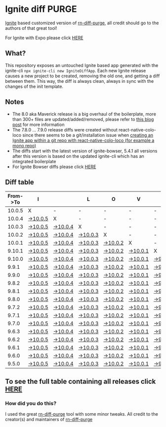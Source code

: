 # Ignite diff PURGE

[Ignite](https://github.com/infinitered/ignite) based customized version of [rn-diff-purge](https://github.com/react-native-community/rn-diff-purge/), all credit should go to the authors of that great tool!

For Ignite with Expo please click [HERE](https://github.com/nirre7/ignite-expo-diff-purge)

## What?

This repository exposes an untouched Ignite based app generated with the ignite-cli
`npx ignite-cli new IgniteDiffApp`. Each new Ignite release causes a new project to be created, removing the old one, and getting a diff between them. This way, the diff is always clean, always in sync with the changes of the init template.

## Notes
- The 8.0 aka Maverick release is a big overhaul of the boilerplate, more than 300+ files are updated/added/removed, please refer to [this blog post](https://shift.infinite.red/announcing-ignite-8-0-maverick-fbbdafbb738e) for more information
- The 7.8.0 ... 7.9.0 release diffs were created without react-native-colo-loco since there seems to be a git/installation issue when [creating an Ignite app within a git repo with react-native-colo-loco (for example a mono repo)](https://github.com/infinitered/ignite/issues/1845)
- The diffs start with the latest version of ignite-bowser, 5.4.1 all versions after this version is based on the updated ignite-cli which has an integrated boilerplate
- For Ignite Bowser diffs please click [HERE](https://github.com/nirre7/ignite-bowser-diff-purge)

## Diff table

| From->To | I                                                                                              |                                                                                                | L                                                                                              | O                                                                                              | V                                                                                              | E                                                                                              |                                                                                               | D                                                                                           | I                                                                                           | F                                                                                           | F                                                                                           | S                                                                                           |                                                                                             |                                                                                             |                                                                                             |                                                                                             |                                                                                             |                                                                                             |                                                                                             |     |
| -------- | ---------------------------------------------------------------------------------------------- | ---------------------------------------------------------------------------------------------- | ---------------------------------------------------------------------------------------------- | ---------------------------------------------------------------------------------------------- | ---------------------------------------------------------------------------------------------- | ---------------------------------------------------------------------------------------------- | --------------------------------------------------------------------------------------------- | ------------------------------------------------------------------------------------------- | ------------------------------------------------------------------------------------------- | ------------------------------------------------------------------------------------------- | ------------------------------------------------------------------------------------------- | ------------------------------------------------------------------------------------------- | ------------------------------------------------------------------------------------------- | ------------------------------------------------------------------------------------------- | ------------------------------------------------------------------------------------------- | ------------------------------------------------------------------------------------------- | ------------------------------------------------------------------------------------------- | ------------------------------------------------------------------------------------------- | ------------------------------------------------------------------------------------------- | --- |
| 10.0.5   | X                                                                                              | -                                                                                              | -                                                                                              | -                                                                                              | -                                                                                              | -                                                                                              | -                                                                                             | -                                                                                           | -                                                                                           | -                                                                                           | -                                                                                           | -                                                                                           | -                                                                                           | -                                                                                           | -                                                                                           | -                                                                                           | -                                                                                           | -                                                                                           | -                                                                                           | -   |
| 10.0.4   | [->10.0.5](https://github.com/nirre7/ignite-diff-purge/compare/release/10.0.4..release/10.0.5) | X                                                                                              | -                                                                                              | -                                                                                              | -                                                                                              | -                                                                                              | -                                                                                             | -                                                                                           | -                                                                                           | -                                                                                           | -                                                                                           | -                                                                                           | -                                                                                           | -                                                                                           | -                                                                                           | -                                                                                           | -                                                                                           | -                                                                                           | -                                                                                           | -   |
| 10.0.3   | [->10.0.5](https://github.com/nirre7/ignite-diff-purge/compare/release/10.0.3..release/10.0.5) | [->10.0.4](https://github.com/nirre7/ignite-diff-purge/compare/release/10.0.3..release/10.0.4) | X                                                                                              | -                                                                                              | -                                                                                              | -                                                                                              | -                                                                                             | -                                                                                           | -                                                                                           | -                                                                                           | -                                                                                           | -                                                                                           | -                                                                                           | -                                                                                           | -                                                                                           | -                                                                                           | -                                                                                           | -                                                                                           | -                                                                                           | -   |
| 10.0.2   | [->10.0.5](https://github.com/nirre7/ignite-diff-purge/compare/release/10.0.2..release/10.0.5) | [->10.0.4](https://github.com/nirre7/ignite-diff-purge/compare/release/10.0.2..release/10.0.4) | [->10.0.3](https://github.com/nirre7/ignite-diff-purge/compare/release/10.0.2..release/10.0.3) | X                                                                                              | -                                                                                              | -                                                                                              | -                                                                                             | -                                                                                           | -                                                                                           | -                                                                                           | -                                                                                           | -                                                                                           | -                                                                                           | -                                                                                           | -                                                                                           | -                                                                                           | -                                                                                           | -                                                                                           | -                                                                                           | -   |
| 10.0.1   | [->10.0.5](https://github.com/nirre7/ignite-diff-purge/compare/release/10.0.1..release/10.0.5) | [->10.0.4](https://github.com/nirre7/ignite-diff-purge/compare/release/10.0.1..release/10.0.4) | [->10.0.3](https://github.com/nirre7/ignite-diff-purge/compare/release/10.0.1..release/10.0.3) | [->10.0.2](https://github.com/nirre7/ignite-diff-purge/compare/release/10.0.1..release/10.0.2) | X                                                                                              | -                                                                                              | -                                                                                             | -                                                                                           | -                                                                                           | -                                                                                           | -                                                                                           | -                                                                                           | -                                                                                           | -                                                                                           | -                                                                                           | -                                                                                           | -                                                                                           | -                                                                                           | -                                                                                           | -   |
| 9.10.1   | [->10.0.5](https://github.com/nirre7/ignite-diff-purge/compare/release/9.10.1..release/10.0.5) | [->10.0.4](https://github.com/nirre7/ignite-diff-purge/compare/release/9.10.1..release/10.0.4) | [->10.0.3](https://github.com/nirre7/ignite-diff-purge/compare/release/9.10.1..release/10.0.3) | [->10.0.2](https://github.com/nirre7/ignite-diff-purge/compare/release/9.10.1..release/10.0.2) | [->10.0.1](https://github.com/nirre7/ignite-diff-purge/compare/release/9.10.1..release/10.0.1) | X                                                                                              | -                                                                                             | -                                                                                           | -                                                                                           | -                                                                                           | -                                                                                           | -                                                                                           | -                                                                                           | -                                                                                           | -                                                                                           | -                                                                                           | -                                                                                           | -                                                                                           | -                                                                                           | -   |
| 9.10.0   | [->10.0.5](https://github.com/nirre7/ignite-diff-purge/compare/release/9.10.0..release/10.0.5) | [->10.0.4](https://github.com/nirre7/ignite-diff-purge/compare/release/9.10.0..release/10.0.4) | [->10.0.3](https://github.com/nirre7/ignite-diff-purge/compare/release/9.10.0..release/10.0.3) | [->10.0.2](https://github.com/nirre7/ignite-diff-purge/compare/release/9.10.0..release/10.0.2) | [->10.0.1](https://github.com/nirre7/ignite-diff-purge/compare/release/9.10.0..release/10.0.1) | [->9.10.1](https://github.com/nirre7/ignite-diff-purge/compare/release/9.10.0..release/9.10.1) | X                                                                                             | -                                                                                           | -                                                                                           | -                                                                                           | -                                                                                           | -                                                                                           | -                                                                                           | -                                                                                           | -                                                                                           | -                                                                                           | -                                                                                           | -                                                                                           | -                                                                                           | -   |
| 9.9.1    | [->10.0.5](https://github.com/nirre7/ignite-diff-purge/compare/release/9.9.1..release/10.0.5)  | [->10.0.4](https://github.com/nirre7/ignite-diff-purge/compare/release/9.9.1..release/10.0.4)  | [->10.0.3](https://github.com/nirre7/ignite-diff-purge/compare/release/9.9.1..release/10.0.3)  | [->10.0.2](https://github.com/nirre7/ignite-diff-purge/compare/release/9.9.1..release/10.0.2)  | [->10.0.1](https://github.com/nirre7/ignite-diff-purge/compare/release/9.9.1..release/10.0.1)  | [->9.10.1](https://github.com/nirre7/ignite-diff-purge/compare/release/9.9.1..release/9.10.1)  | [->9.10.0](https://github.com/nirre7/ignite-diff-purge/compare/release/9.9.1..release/9.10.0) | X                                                                                           | -                                                                                           | -                                                                                           | -                                                                                           | -                                                                                           | -                                                                                           | -                                                                                           | -                                                                                           | -                                                                                           | -                                                                                           | -                                                                                           | -                                                                                           | -   |
| 9.9.0    | [->10.0.5](https://github.com/nirre7/ignite-diff-purge/compare/release/9.9.0..release/10.0.5)  | [->10.0.4](https://github.com/nirre7/ignite-diff-purge/compare/release/9.9.0..release/10.0.4)  | [->10.0.3](https://github.com/nirre7/ignite-diff-purge/compare/release/9.9.0..release/10.0.3)  | [->10.0.2](https://github.com/nirre7/ignite-diff-purge/compare/release/9.9.0..release/10.0.2)  | [->10.0.1](https://github.com/nirre7/ignite-diff-purge/compare/release/9.9.0..release/10.0.1)  | [->9.10.1](https://github.com/nirre7/ignite-diff-purge/compare/release/9.9.0..release/9.10.1)  | [->9.10.0](https://github.com/nirre7/ignite-diff-purge/compare/release/9.9.0..release/9.10.0) | [->9.9.1](https://github.com/nirre7/ignite-diff-purge/compare/release/9.9.0..release/9.9.1) | X                                                                                           | -                                                                                           | -                                                                                           | -                                                                                           | -                                                                                           | -                                                                                           | -                                                                                           | -                                                                                           | -                                                                                           | -                                                                                           | -                                                                                           | -   |
| 9.8.2    | [->10.0.5](https://github.com/nirre7/ignite-diff-purge/compare/release/9.8.2..release/10.0.5)  | [->10.0.4](https://github.com/nirre7/ignite-diff-purge/compare/release/9.8.2..release/10.0.4)  | [->10.0.3](https://github.com/nirre7/ignite-diff-purge/compare/release/9.8.2..release/10.0.3)  | [->10.0.2](https://github.com/nirre7/ignite-diff-purge/compare/release/9.8.2..release/10.0.2)  | [->10.0.1](https://github.com/nirre7/ignite-diff-purge/compare/release/9.8.2..release/10.0.1)  | [->9.10.1](https://github.com/nirre7/ignite-diff-purge/compare/release/9.8.2..release/9.10.1)  | [->9.10.0](https://github.com/nirre7/ignite-diff-purge/compare/release/9.8.2..release/9.10.0) | [->9.9.1](https://github.com/nirre7/ignite-diff-purge/compare/release/9.8.2..release/9.9.1) | [->9.9.0](https://github.com/nirre7/ignite-diff-purge/compare/release/9.8.2..release/9.9.0) | X                                                                                           | -                                                                                           | -                                                                                           | -                                                                                           | -                                                                                           | -                                                                                           | -                                                                                           | -                                                                                           | -                                                                                           | -                                                                                           | -   |
| 9.8.1    | [->10.0.5](https://github.com/nirre7/ignite-diff-purge/compare/release/9.8.1..release/10.0.5)  | [->10.0.4](https://github.com/nirre7/ignite-diff-purge/compare/release/9.8.1..release/10.0.4)  | [->10.0.3](https://github.com/nirre7/ignite-diff-purge/compare/release/9.8.1..release/10.0.3)  | [->10.0.2](https://github.com/nirre7/ignite-diff-purge/compare/release/9.8.1..release/10.0.2)  | [->10.0.1](https://github.com/nirre7/ignite-diff-purge/compare/release/9.8.1..release/10.0.1)  | [->9.10.1](https://github.com/nirre7/ignite-diff-purge/compare/release/9.8.1..release/9.10.1)  | [->9.10.0](https://github.com/nirre7/ignite-diff-purge/compare/release/9.8.1..release/9.10.0) | [->9.9.1](https://github.com/nirre7/ignite-diff-purge/compare/release/9.8.1..release/9.9.1) | [->9.9.0](https://github.com/nirre7/ignite-diff-purge/compare/release/9.8.1..release/9.9.0) | [->9.8.2](https://github.com/nirre7/ignite-diff-purge/compare/release/9.8.1..release/9.8.2) | X                                                                                           | -                                                                                           | -                                                                                           | -                                                                                           | -                                                                                           | -                                                                                           | -                                                                                           | -                                                                                           | -                                                                                           | -   |
| 9.8.0    | [->10.0.5](https://github.com/nirre7/ignite-diff-purge/compare/release/9.8.0..release/10.0.5)  | [->10.0.4](https://github.com/nirre7/ignite-diff-purge/compare/release/9.8.0..release/10.0.4)  | [->10.0.3](https://github.com/nirre7/ignite-diff-purge/compare/release/9.8.0..release/10.0.3)  | [->10.0.2](https://github.com/nirre7/ignite-diff-purge/compare/release/9.8.0..release/10.0.2)  | [->10.0.1](https://github.com/nirre7/ignite-diff-purge/compare/release/9.8.0..release/10.0.1)  | [->9.10.1](https://github.com/nirre7/ignite-diff-purge/compare/release/9.8.0..release/9.10.1)  | [->9.10.0](https://github.com/nirre7/ignite-diff-purge/compare/release/9.8.0..release/9.10.0) | [->9.9.1](https://github.com/nirre7/ignite-diff-purge/compare/release/9.8.0..release/9.9.1) | [->9.9.0](https://github.com/nirre7/ignite-diff-purge/compare/release/9.8.0..release/9.9.0) | [->9.8.2](https://github.com/nirre7/ignite-diff-purge/compare/release/9.8.0..release/9.8.2) | [->9.8.1](https://github.com/nirre7/ignite-diff-purge/compare/release/9.8.0..release/9.8.1) | X                                                                                           | -                                                                                           | -                                                                                           | -                                                                                           | -                                                                                           | -                                                                                           | -                                                                                           | -                                                                                           | -   |
| 9.7.2    | [->10.0.5](https://github.com/nirre7/ignite-diff-purge/compare/release/9.7.2..release/10.0.5)  | [->10.0.4](https://github.com/nirre7/ignite-diff-purge/compare/release/9.7.2..release/10.0.4)  | [->10.0.3](https://github.com/nirre7/ignite-diff-purge/compare/release/9.7.2..release/10.0.3)  | [->10.0.2](https://github.com/nirre7/ignite-diff-purge/compare/release/9.7.2..release/10.0.2)  | [->10.0.1](https://github.com/nirre7/ignite-diff-purge/compare/release/9.7.2..release/10.0.1)  | [->9.10.1](https://github.com/nirre7/ignite-diff-purge/compare/release/9.7.2..release/9.10.1)  | [->9.10.0](https://github.com/nirre7/ignite-diff-purge/compare/release/9.7.2..release/9.10.0) | [->9.9.1](https://github.com/nirre7/ignite-diff-purge/compare/release/9.7.2..release/9.9.1) | [->9.9.0](https://github.com/nirre7/ignite-diff-purge/compare/release/9.7.2..release/9.9.0) | [->9.8.2](https://github.com/nirre7/ignite-diff-purge/compare/release/9.7.2..release/9.8.2) | [->9.8.1](https://github.com/nirre7/ignite-diff-purge/compare/release/9.7.2..release/9.8.1) | [->9.8.0](https://github.com/nirre7/ignite-diff-purge/compare/release/9.7.2..release/9.8.0) | X                                                                                           | -                                                                                           | -                                                                                           | -                                                                                           | -                                                                                           | -                                                                                           | -                                                                                           | -   |
| 9.7.1    | [->10.0.5](https://github.com/nirre7/ignite-diff-purge/compare/release/9.7.1..release/10.0.5)  | [->10.0.4](https://github.com/nirre7/ignite-diff-purge/compare/release/9.7.1..release/10.0.4)  | [->10.0.3](https://github.com/nirre7/ignite-diff-purge/compare/release/9.7.1..release/10.0.3)  | [->10.0.2](https://github.com/nirre7/ignite-diff-purge/compare/release/9.7.1..release/10.0.2)  | [->10.0.1](https://github.com/nirre7/ignite-diff-purge/compare/release/9.7.1..release/10.0.1)  | [->9.10.1](https://github.com/nirre7/ignite-diff-purge/compare/release/9.7.1..release/9.10.1)  | [->9.10.0](https://github.com/nirre7/ignite-diff-purge/compare/release/9.7.1..release/9.10.0) | [->9.9.1](https://github.com/nirre7/ignite-diff-purge/compare/release/9.7.1..release/9.9.1) | [->9.9.0](https://github.com/nirre7/ignite-diff-purge/compare/release/9.7.1..release/9.9.0) | [->9.8.2](https://github.com/nirre7/ignite-diff-purge/compare/release/9.7.1..release/9.8.2) | [->9.8.1](https://github.com/nirre7/ignite-diff-purge/compare/release/9.7.1..release/9.8.1) | [->9.8.0](https://github.com/nirre7/ignite-diff-purge/compare/release/9.7.1..release/9.8.0) | [->9.7.2](https://github.com/nirre7/ignite-diff-purge/compare/release/9.7.1..release/9.7.2) | X                                                                                           | -                                                                                           | -                                                                                           | -                                                                                           | -                                                                                           | -                                                                                           | -   |
| 9.7.0    | [->10.0.5](https://github.com/nirre7/ignite-diff-purge/compare/release/9.7.0..release/10.0.5)  | [->10.0.4](https://github.com/nirre7/ignite-diff-purge/compare/release/9.7.0..release/10.0.4)  | [->10.0.3](https://github.com/nirre7/ignite-diff-purge/compare/release/9.7.0..release/10.0.3)  | [->10.0.2](https://github.com/nirre7/ignite-diff-purge/compare/release/9.7.0..release/10.0.2)  | [->10.0.1](https://github.com/nirre7/ignite-diff-purge/compare/release/9.7.0..release/10.0.1)  | [->9.10.1](https://github.com/nirre7/ignite-diff-purge/compare/release/9.7.0..release/9.10.1)  | [->9.10.0](https://github.com/nirre7/ignite-diff-purge/compare/release/9.7.0..release/9.10.0) | [->9.9.1](https://github.com/nirre7/ignite-diff-purge/compare/release/9.7.0..release/9.9.1) | [->9.9.0](https://github.com/nirre7/ignite-diff-purge/compare/release/9.7.0..release/9.9.0) | [->9.8.2](https://github.com/nirre7/ignite-diff-purge/compare/release/9.7.0..release/9.8.2) | [->9.8.1](https://github.com/nirre7/ignite-diff-purge/compare/release/9.7.0..release/9.8.1) | [->9.8.0](https://github.com/nirre7/ignite-diff-purge/compare/release/9.7.0..release/9.8.0) | [->9.7.2](https://github.com/nirre7/ignite-diff-purge/compare/release/9.7.0..release/9.7.2) | [->9.7.1](https://github.com/nirre7/ignite-diff-purge/compare/release/9.7.0..release/9.7.1) | X                                                                                           | -                                                                                           | -                                                                                           | -                                                                                           | -                                                                                           | -   |
| 9.6.3    | [->10.0.5](https://github.com/nirre7/ignite-diff-purge/compare/release/9.6.3..release/10.0.5)  | [->10.0.4](https://github.com/nirre7/ignite-diff-purge/compare/release/9.6.3..release/10.0.4)  | [->10.0.3](https://github.com/nirre7/ignite-diff-purge/compare/release/9.6.3..release/10.0.3)  | [->10.0.2](https://github.com/nirre7/ignite-diff-purge/compare/release/9.6.3..release/10.0.2)  | [->10.0.1](https://github.com/nirre7/ignite-diff-purge/compare/release/9.6.3..release/10.0.1)  | [->9.10.1](https://github.com/nirre7/ignite-diff-purge/compare/release/9.6.3..release/9.10.1)  | [->9.10.0](https://github.com/nirre7/ignite-diff-purge/compare/release/9.6.3..release/9.10.0) | [->9.9.1](https://github.com/nirre7/ignite-diff-purge/compare/release/9.6.3..release/9.9.1) | [->9.9.0](https://github.com/nirre7/ignite-diff-purge/compare/release/9.6.3..release/9.9.0) | [->9.8.2](https://github.com/nirre7/ignite-diff-purge/compare/release/9.6.3..release/9.8.2) | [->9.8.1](https://github.com/nirre7/ignite-diff-purge/compare/release/9.6.3..release/9.8.1) | [->9.8.0](https://github.com/nirre7/ignite-diff-purge/compare/release/9.6.3..release/9.8.0) | [->9.7.2](https://github.com/nirre7/ignite-diff-purge/compare/release/9.6.3..release/9.7.2) | [->9.7.1](https://github.com/nirre7/ignite-diff-purge/compare/release/9.6.3..release/9.7.1) | [->9.7.0](https://github.com/nirre7/ignite-diff-purge/compare/release/9.6.3..release/9.7.0) | X                                                                                           | -                                                                                           | -                                                                                           | -                                                                                           | -   |
| 9.6.2    | [->10.0.5](https://github.com/nirre7/ignite-diff-purge/compare/release/9.6.2..release/10.0.5)  | [->10.0.4](https://github.com/nirre7/ignite-diff-purge/compare/release/9.6.2..release/10.0.4)  | [->10.0.3](https://github.com/nirre7/ignite-diff-purge/compare/release/9.6.2..release/10.0.3)  | [->10.0.2](https://github.com/nirre7/ignite-diff-purge/compare/release/9.6.2..release/10.0.2)  | [->10.0.1](https://github.com/nirre7/ignite-diff-purge/compare/release/9.6.2..release/10.0.1)  | [->9.10.1](https://github.com/nirre7/ignite-diff-purge/compare/release/9.6.2..release/9.10.1)  | [->9.10.0](https://github.com/nirre7/ignite-diff-purge/compare/release/9.6.2..release/9.10.0) | [->9.9.1](https://github.com/nirre7/ignite-diff-purge/compare/release/9.6.2..release/9.9.1) | [->9.9.0](https://github.com/nirre7/ignite-diff-purge/compare/release/9.6.2..release/9.9.0) | [->9.8.2](https://github.com/nirre7/ignite-diff-purge/compare/release/9.6.2..release/9.8.2) | [->9.8.1](https://github.com/nirre7/ignite-diff-purge/compare/release/9.6.2..release/9.8.1) | [->9.8.0](https://github.com/nirre7/ignite-diff-purge/compare/release/9.6.2..release/9.8.0) | [->9.7.2](https://github.com/nirre7/ignite-diff-purge/compare/release/9.6.2..release/9.7.2) | [->9.7.1](https://github.com/nirre7/ignite-diff-purge/compare/release/9.6.2..release/9.7.1) | [->9.7.0](https://github.com/nirre7/ignite-diff-purge/compare/release/9.6.2..release/9.7.0) | [->9.6.3](https://github.com/nirre7/ignite-diff-purge/compare/release/9.6.2..release/9.6.3) | X                                                                                           | -                                                                                           | -                                                                                           | -   |
| 9.6.1    | [->10.0.5](https://github.com/nirre7/ignite-diff-purge/compare/release/9.6.1..release/10.0.5)  | [->10.0.4](https://github.com/nirre7/ignite-diff-purge/compare/release/9.6.1..release/10.0.4)  | [->10.0.3](https://github.com/nirre7/ignite-diff-purge/compare/release/9.6.1..release/10.0.3)  | [->10.0.2](https://github.com/nirre7/ignite-diff-purge/compare/release/9.6.1..release/10.0.2)  | [->10.0.1](https://github.com/nirre7/ignite-diff-purge/compare/release/9.6.1..release/10.0.1)  | [->9.10.1](https://github.com/nirre7/ignite-diff-purge/compare/release/9.6.1..release/9.10.1)  | [->9.10.0](https://github.com/nirre7/ignite-diff-purge/compare/release/9.6.1..release/9.10.0) | [->9.9.1](https://github.com/nirre7/ignite-diff-purge/compare/release/9.6.1..release/9.9.1) | [->9.9.0](https://github.com/nirre7/ignite-diff-purge/compare/release/9.6.1..release/9.9.0) | [->9.8.2](https://github.com/nirre7/ignite-diff-purge/compare/release/9.6.1..release/9.8.2) | [->9.8.1](https://github.com/nirre7/ignite-diff-purge/compare/release/9.6.1..release/9.8.1) | [->9.8.0](https://github.com/nirre7/ignite-diff-purge/compare/release/9.6.1..release/9.8.0) | [->9.7.2](https://github.com/nirre7/ignite-diff-purge/compare/release/9.6.1..release/9.7.2) | [->9.7.1](https://github.com/nirre7/ignite-diff-purge/compare/release/9.6.1..release/9.7.1) | [->9.7.0](https://github.com/nirre7/ignite-diff-purge/compare/release/9.6.1..release/9.7.0) | [->9.6.3](https://github.com/nirre7/ignite-diff-purge/compare/release/9.6.1..release/9.6.3) | [->9.6.2](https://github.com/nirre7/ignite-diff-purge/compare/release/9.6.1..release/9.6.2) | X                                                                                           | -                                                                                           | -   |
| 9.6.0    | [->10.0.5](https://github.com/nirre7/ignite-diff-purge/compare/release/9.6.0..release/10.0.5)  | [->10.0.4](https://github.com/nirre7/ignite-diff-purge/compare/release/9.6.0..release/10.0.4)  | [->10.0.3](https://github.com/nirre7/ignite-diff-purge/compare/release/9.6.0..release/10.0.3)  | [->10.0.2](https://github.com/nirre7/ignite-diff-purge/compare/release/9.6.0..release/10.0.2)  | [->10.0.1](https://github.com/nirre7/ignite-diff-purge/compare/release/9.6.0..release/10.0.1)  | [->9.10.1](https://github.com/nirre7/ignite-diff-purge/compare/release/9.6.0..release/9.10.1)  | [->9.10.0](https://github.com/nirre7/ignite-diff-purge/compare/release/9.6.0..release/9.10.0) | [->9.9.1](https://github.com/nirre7/ignite-diff-purge/compare/release/9.6.0..release/9.9.1) | [->9.9.0](https://github.com/nirre7/ignite-diff-purge/compare/release/9.6.0..release/9.9.0) | [->9.8.2](https://github.com/nirre7/ignite-diff-purge/compare/release/9.6.0..release/9.8.2) | [->9.8.1](https://github.com/nirre7/ignite-diff-purge/compare/release/9.6.0..release/9.8.1) | [->9.8.0](https://github.com/nirre7/ignite-diff-purge/compare/release/9.6.0..release/9.8.0) | [->9.7.2](https://github.com/nirre7/ignite-diff-purge/compare/release/9.6.0..release/9.7.2) | [->9.7.1](https://github.com/nirre7/ignite-diff-purge/compare/release/9.6.0..release/9.7.1) | [->9.7.0](https://github.com/nirre7/ignite-diff-purge/compare/release/9.6.0..release/9.7.0) | [->9.6.3](https://github.com/nirre7/ignite-diff-purge/compare/release/9.6.0..release/9.6.3) | [->9.6.2](https://github.com/nirre7/ignite-diff-purge/compare/release/9.6.0..release/9.6.2) | [->9.6.1](https://github.com/nirre7/ignite-diff-purge/compare/release/9.6.0..release/9.6.1) | X                                                                                           | -   |
| 9.5.0    | [->10.0.5](https://github.com/nirre7/ignite-diff-purge/compare/release/9.5.0..release/10.0.5)  | [->10.0.4](https://github.com/nirre7/ignite-diff-purge/compare/release/9.5.0..release/10.0.4)  | [->10.0.3](https://github.com/nirre7/ignite-diff-purge/compare/release/9.5.0..release/10.0.3)  | [->10.0.2](https://github.com/nirre7/ignite-diff-purge/compare/release/9.5.0..release/10.0.2)  | [->10.0.1](https://github.com/nirre7/ignite-diff-purge/compare/release/9.5.0..release/10.0.1)  | [->9.10.1](https://github.com/nirre7/ignite-diff-purge/compare/release/9.5.0..release/9.10.1)  | [->9.10.0](https://github.com/nirre7/ignite-diff-purge/compare/release/9.5.0..release/9.10.0) | [->9.9.1](https://github.com/nirre7/ignite-diff-purge/compare/release/9.5.0..release/9.9.1) | [->9.9.0](https://github.com/nirre7/ignite-diff-purge/compare/release/9.5.0..release/9.9.0) | [->9.8.2](https://github.com/nirre7/ignite-diff-purge/compare/release/9.5.0..release/9.8.2) | [->9.8.1](https://github.com/nirre7/ignite-diff-purge/compare/release/9.5.0..release/9.8.1) | [->9.8.0](https://github.com/nirre7/ignite-diff-purge/compare/release/9.5.0..release/9.8.0) | [->9.7.2](https://github.com/nirre7/ignite-diff-purge/compare/release/9.5.0..release/9.7.2) | [->9.7.1](https://github.com/nirre7/ignite-diff-purge/compare/release/9.5.0..release/9.7.1) | [->9.7.0](https://github.com/nirre7/ignite-diff-purge/compare/release/9.5.0..release/9.7.0) | [->9.6.3](https://github.com/nirre7/ignite-diff-purge/compare/release/9.5.0..release/9.6.3) | [->9.6.2](https://github.com/nirre7/ignite-diff-purge/compare/release/9.5.0..release/9.6.2) | [->9.6.1](https://github.com/nirre7/ignite-diff-purge/compare/release/9.5.0..release/9.6.1) | [->9.6.0](https://github.com/nirre7/ignite-diff-purge/compare/release/9.5.0..release/9.6.0) | X   |

## To see the full table containing all releases click [HERE](https://nirre7.github.io/ignite-diff-purge/)

### How did you do this?

I used the great [rn-diff-purge](https://github.com/react-native-community/rn-diff-purge/) tool with some minor tweaks.
All credit to the creator(s) and maintainers of [rn-diff-purge](https://github.com/react-native-community/rn-diff-purge/)

